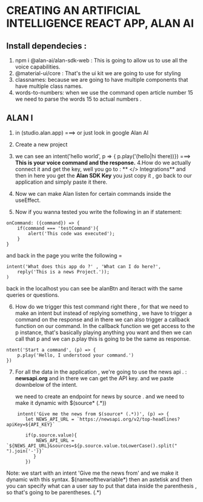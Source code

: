 # **CREATING AN ARTIFICIAL INTELLIGENCE REACT APP, ALAN AI**

## **Install dependecies** :

1. npm i @alan-ai/alan-sdk-web : This is going to allow us to use all the voice capabilities.
2. @material-ui/core : That's the ui kit we are going to use for styling
3. classnames: because we are going to have multiple components that have multiple class names.
4. words-to-numbers: when we use the command open article number 15 we need to parse the words 15 to actual numbers .

## **ALAN I**

1. in (studio.alan.app) ===> or just look in google Alan AI
2. Create a new project
3. we can see an intent('hello world', p => { p.play('(hello|hi there))}) ===> **This is your voice command and the response.**
   4.How do we actually connect it and get the key, well you go to :
   ** </> Integrations** and then in here you get the **Alan SDK Key** you just copy it , go back to our
   application and simply paste it there.

4. Now we can make Alan listen for certain commands inside the useEffect.
5. Now if you wanna tested you write the following in an if statement:

```
onCommand: ({command}) => {
    if(command === 'testCommand'){
        alert('This code was executed');
    }
}
```

and back in the page you write the following =

```
intent('What does this app do ?' , 'What can I do here?',
    reply('This is a news Project.'));
)
```

back in the localhost you can see be alanBtn and iteract with the same queries or questions.

6. How do we trigger this test command right there , for that we need to make an intent but instead of replying something , we have to trigger a command on the response and in there we can also trigger a
   callback function on our command.
   In the callback function we get access to the p instance, that's basically playing anything you want and then we can call that p and we can p.play this is going to be the same as response.

```
ntent('Start a command', (p) => {
    p.play('Hello, I understood your command.')
})

```

7. For all the data in the application , we're going to use the news api . : **newsapi.org**
   and in there we can get the API key. and we paste downbelow of the intent.

   we need to create an endpoint for news by source . and we need to make it dynamic with $(source* (.*))

```
    intent('Give me the news from $(source* (.*))', (p) => {
       let NEWS_API_URL = `https://newsapi.org/v2/top-headlines?apiKey=${API_KEY}`

       if(p.source.value){
           NEWS_API_URL = `${NEWS_API_URL}&sources=${p.source.value.toLowerCase().split(" ").join('-')}`
          }
       })
```

Note: we start with an intent 'Give me the news from' and we make it dynamic with this syntax.
$(nameofthevariable\*) then an astetisk and then you can specify what can a user say to put that data
inside the parenthesis , so that's going to be parentheses. (.\*)
